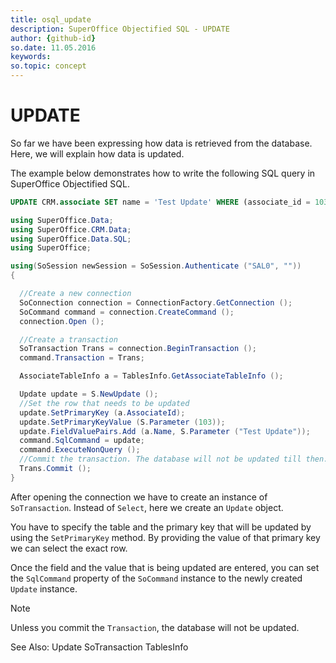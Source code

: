 ```yaml
---
title: osql_update
description: SuperOffice Objectified SQL - UPDATE
author: {github-id}
so.date: 11.05.2016
keywords: 
so.topic: concept
---
```


# UPDATE

So far we have been expressing how data is retrieved from the database. Here, we will explain how data is updated.

The example below demonstrates how to write the following SQL query in SuperOffice Objectified SQL.

```SQL
UPDATE CRM.associate SET name = 'Test Update' WHERE (associate_id = 103)
```

```csharp
using SuperOffice.Data;
using SuperOffice.CRM.Data;
using SuperOffice.Data.SQL;
using SuperOffice;

using(SoSession newSession = SoSession.Authenticate ("SAL0", ""))
{

  //Create a new connection
  SoConnection connection = ConnectionFactory.GetConnection ();
  SoCommand command = connection.CreateCommand ();
  connection.Open ();

  //Create a transaction
  SoTransaction Trans = connection.BeginTransaction ();
  command.Transaction = Trans;

  AssociateTableInfo a = TablesInfo.GetAssociateTableInfo ();

  Update update = S.NewUpdate ();
  //Set the row that needs to be updated
  update.SetPrimaryKey (a.AssociateId);
  update.SetPrimaryKeyValue (S.Parameter (103));
  update.FieldValuePairs.Add (a.Name, S.Parameter ("Test Update"));
  command.SqlCommand = update;
  command.ExecuteNonQuery ();
  //Commit the transaction. The database will not be updated till then.
  Trans.Commit ();
}
```

After opening the connection we have to create an instance of `SoTransaction`. Instead of `Select`, here we create an `Update` object.

You have to specify the table and the primary key that will be updated by using the `SetPrimaryKey` method. By providing the value of that primary key we can select the exact row.

Once the field and the value that is being updated are entered, you can set the `SqlCommand` property of the `SoCommand` instance to the newly created `Update` instance.

> [!NOTE]
> Unless you commit the `Transaction`, the database will not be updated.

See Also: Update SoTransaction TablesInfo
